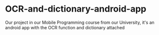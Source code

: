 # OCR-and-dictionary-android-app
Our project in our Mobile Programming course from our University, it's an android app with the OCR function and dictionary attached 
